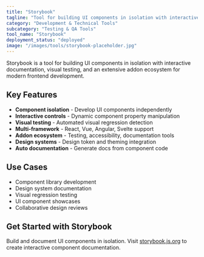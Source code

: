 ```yaml
---
title: "Storybook"
tagline: "Tool for building UI components in isolation with interactive documentation"
category: "Development & Technical Tools"
subcategory: "Testing & QA Tools"
tool_name: "Storybook"
deployment_status: "deployed"
image: "/images/tools/storybook-placeholder.jpg"
---
```

Storybook is a tool for building UI components in isolation with interactive documentation, visual testing, and an extensive addon ecosystem for modern frontend development.

## Key Features

- **Component isolation** - Develop UI components independently
- **Interactive controls** - Dynamic component property manipulation
- **Visual testing** - Automated visual regression detection
- **Multi-framework** - React, Vue, Angular, Svelte support
- **Addon ecosystem** - Testing, accessibility, documentation tools
- **Design systems** - Design token and theming integration
- **Auto documentation** - Generate docs from component code

## Use Cases

- Component library development
- Design system documentation
- Visual regression testing
- UI component showcases
- Collaborative design reviews

## Get Started with Storybook

Build and document UI components in isolation. Visit [storybook.js.org](https://storybook.js.org) to create interactive component documentation.